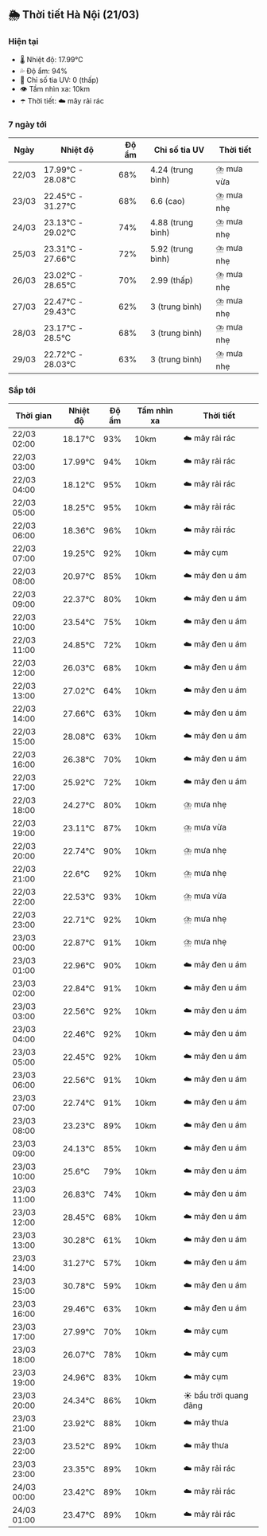 ## 🌦️ Thời tiết Hà Nội (21/03)

### Hiện tại

- 🌡️ Nhiệt độ: 17.99℃
- 💦 Độ ẩm: 94%
- 🌟 Chỉ số tia UV: 0 (thấp)
- 👁️ Tầm nhìn xa: 10km
- ☂️ Thời tiết: ☁️ mây rải rác

### 7 ngày tới

| Ngày | Nhiệt độ | Độ ẩm | Chỉ số tia UV | Thời tiết |
| --- | --- | --- | --- | --- |
| 22/03 | 17.99℃ - 28.08℃ | 68% | 4.24 (trung bình) | ⛈️ mưa vừa |
| 23/03 | 22.45℃ - 31.27℃ | 68% | 6.6 (cao) | ⛈️ mưa nhẹ |
| 24/03 | 23.13℃ - 29.02℃ | 74% | 4.88 (trung bình) | ⛈️ mưa nhẹ |
| 25/03 | 23.31℃ - 27.66℃ | 72% | 5.92 (trung bình) | ⛈️ mưa nhẹ |
| 26/03 | 23.02℃ - 28.65℃ | 70% | 2.99 (thấp) | ⛈️ mưa nhẹ |
| 27/03 | 22.47℃ - 29.43℃ | 62% | 3 (trung bình) | ⛈️ mưa nhẹ |
| 28/03 | 23.17℃ - 28.5℃ | 68% | 3 (trung bình) | ⛈️ mưa nhẹ |
| 29/03 | 22.72℃ - 28.03℃ | 63% | 3 (trung bình) | ⛈️ mưa nhẹ |

### Sắp tới

| Thời gian | Nhiệt độ | Độ ẩm | Tầm nhìn xa | Thời tiết |
| --- | --- | --- | --- | --- |
| 22/03 02:00 | 18.17℃ | 93% | 10km | ☁️ mây rải rác |
| 22/03 03:00 | 17.99℃ | 94% | 10km | ☁️ mây rải rác |
| 22/03 04:00 | 18.12℃ | 95% | 10km | ☁️ mây rải rác |
| 22/03 05:00 | 18.25℃ | 95% | 10km | ☁️ mây rải rác |
| 22/03 06:00 | 18.36℃ | 96% | 10km | ☁️ mây rải rác |
| 22/03 07:00 | 19.25℃ | 92% | 10km | ☁️ mây cụm |
| 22/03 08:00 | 20.97℃ | 85% | 10km | ☁️ mây đen u ám |
| 22/03 09:00 | 22.37℃ | 80% | 10km | ☁️ mây đen u ám |
| 22/03 10:00 | 23.54℃ | 75% | 10km | ☁️ mây đen u ám |
| 22/03 11:00 | 24.85℃ | 72% | 10km | ☁️ mây đen u ám |
| 22/03 12:00 | 26.03℃ | 68% | 10km | ☁️ mây đen u ám |
| 22/03 13:00 | 27.02℃ | 64% | 10km | ☁️ mây đen u ám |
| 22/03 14:00 | 27.66℃ | 63% | 10km | ☁️ mây đen u ám |
| 22/03 15:00 | 28.08℃ | 63% | 10km | ☁️ mây đen u ám |
| 22/03 16:00 | 26.38℃ | 70% | 10km | ☁️ mây đen u ám |
| 22/03 17:00 | 25.92℃ | 72% | 10km | ☁️ mây đen u ám |
| 22/03 18:00 | 24.27℃ | 80% | 10km | ⛈️ mưa nhẹ |
| 22/03 19:00 | 23.11℃ | 87% | 10km | ⛈️ mưa vừa |
| 22/03 20:00 | 22.74℃ | 90% | 10km | ⛈️ mưa nhẹ |
| 22/03 21:00 | 22.6℃ | 92% | 10km | ⛈️ mưa nhẹ |
| 22/03 22:00 | 22.53℃ | 93% | 10km | ⛈️ mưa vừa |
| 22/03 23:00 | 22.71℃ | 92% | 10km | ⛈️ mưa nhẹ |
| 23/03 00:00 | 22.87℃ | 91% | 10km | ⛈️ mưa nhẹ |
| 23/03 01:00 | 22.96℃ | 90% | 10km | ☁️ mây đen u ám |
| 23/03 02:00 | 22.84℃ | 91% | 10km | ☁️ mây đen u ám |
| 23/03 03:00 | 22.56℃ | 92% | 10km | ☁️ mây đen u ám |
| 23/03 04:00 | 22.46℃ | 92% | 10km | ☁️ mây đen u ám |
| 23/03 05:00 | 22.45℃ | 92% | 10km | ☁️ mây đen u ám |
| 23/03 06:00 | 22.56℃ | 91% | 10km | ☁️ mây đen u ám |
| 23/03 07:00 | 22.74℃ | 91% | 10km | ☁️ mây đen u ám |
| 23/03 08:00 | 23.23℃ | 89% | 10km | ☁️ mây đen u ám |
| 23/03 09:00 | 24.13℃ | 85% | 10km | ☁️ mây đen u ám |
| 23/03 10:00 | 25.6℃ | 79% | 10km | ☁️ mây đen u ám |
| 23/03 11:00 | 26.83℃ | 74% | 10km | ☁️ mây đen u ám |
| 23/03 12:00 | 28.45℃ | 68% | 10km | ☁️ mây đen u ám |
| 23/03 13:00 | 30.28℃ | 61% | 10km | ☁️ mây đen u ám |
| 23/03 14:00 | 31.27℃ | 57% | 10km | ☁️ mây đen u ám |
| 23/03 15:00 | 30.78℃ | 59% | 10km | ☁️ mây đen u ám |
| 23/03 16:00 | 29.46℃ | 63% | 10km | ☁️ mây đen u ám |
| 23/03 17:00 | 27.99℃ | 70% | 10km | ☁️ mây cụm |
| 23/03 18:00 | 26.07℃ | 78% | 10km | ☁️ mây cụm |
| 23/03 19:00 | 24.96℃ | 83% | 10km | ☁️ mây cụm |
| 23/03 20:00 | 24.34℃ | 86% | 10km | ☀️ bầu trời quang đãng |
| 23/03 21:00 | 23.92℃ | 88% | 10km | ☁️ mây thưa |
| 23/03 22:00 | 23.52℃ | 89% | 10km | ☁️ mây thưa |
| 23/03 23:00 | 23.35℃ | 89% | 10km | ☁️ mây rải rác |
| 24/03 00:00 | 23.42℃ | 89% | 10km | ☁️ mây rải rác |
| 24/03 01:00 | 23.47℃ | 89% | 10km | ☁️ mây rải rác |
